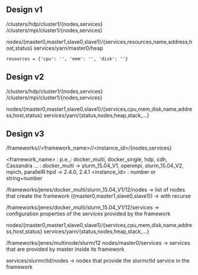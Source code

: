 Design v1
---------

/clusters/hdp/cluster1/{nodes,services}
/clusters/mpi/cluster1/{nodes,services}

  nodes/{master0,master1,slave0,slave1}/{services,resources,name,address,host,status}
  services/yarn/master0/heap

    resources = {'cpu': '', 'mem': '', 'disk': ''}

Design v2
---------

/clusters/hdp/cluster1/{nodes,services}
/clusters/mpi/cluster1/{nodes,services}

  nodes/{master0,master1,slave0,slave1}/{services,cpu,mem,disk,name,address,host,status}
  services/yarn/{status,nodes,heap,stack,...}

Design v3
---------
/frameworks/<username>/<framework_name>/<flavour>/<instance_id>/{nodes,services}

<framework_name> : p.e.,: docker_multi, docker_single, hdp, cdh, Cassandra ...
<flavour> : docker_multi -> slurm_15.04_V1, openmpi, slurm_15.04_V2, mpich, parallelR
            hpd -> 2.4.0, 2.4.1
<instance_id> : number or string+number

/frameworks/jenes/docker_multi/slurm_15.04_V1/12/nodes 
  -> list of nodes that create the framework ({master0,master1,slave0,slave1})
  -> with recurse 

/frameworks/jenes/docker_multi/slurm_15.04_V1/12/services
  -> configuration properties of the services provided by the framework
  
  nodes/{master0,master1,slave0,slave1}/{services,cpu,mem,disk,name,address,host,status}
  services/yarn/{status,nodes,heap,stack,...}


/frameworks/jenes/multinode/slurm/12
  nodes/master0/services 
    -> services that are provided by master inside its framework
    
  services/slurmctld/nodes
    -> nodes that provide the slurmctld service in the framework




